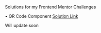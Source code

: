 Solutions for my Frontend Mentor Challenges <br />

• QR Code Component <a href="[/qr-code-component-main/index.html](https://jmprz-frontend-mentor.vercel.app/qr-code-component-main/index.html)" target="_blank"> Solution Link</a> 

Will update soon
